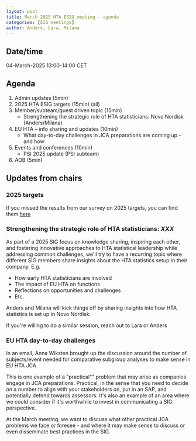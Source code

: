 ```yaml
---
layout: post
title: March 2025 HTA ESIG meeting - agenda 
categories: [SIG meetings]
author: Anders, Lara, Milana
---
```


## Date/time

04-March-2025 13:00-14:00 CET

## Agenda 

1.	Admin updates (5min)
2.  2025 HTA ESIG targets (15min) (all)
2.	Member/subteam/guest driven topic (15min)
    - Strengthening the strategic role of HTA statisticians: Novo Nordisk (Anders/Milana)
3.	EU HTA – info sharing and updates (10min)
    - What day-to-day challenges in JCA preparations are coming up - and how
4.	Events and conferences (10min)
    - PSI 2025 update (PSI subteam)
6.  AOB (5min)

## Updates from chairs

### 2025 targets

If you missed the results from our survey on 2025 targets, you can find them [here](https://htaesig.github.io/2025-esig-targets-survey-results/)

### Strengthening the strategic role of HTA statisticians: *XXX*

As part of a 2025 SIG focus on knowledge sharing, inspiring each other, and fostering innovative approaches to HTA statistical 
leadership while addressing common challenges,  we'll try to have a recurring topic where different SIG members share insights about the HTA 
statistics setup in their company. E.g.

- How early HTA statisticians are involved
- The impact of EU HTA on functions
- Reflections on opportunities and challenges 
- Etc.

Anders and Milana will kick things off by sharing insights into how HTA statistics is set up in Novo Nordisk. 

If you're willing to do a similar session, reach out to Lara or Anders

### EU HTA day-to-day challenges
In an email, Anna Wiksten brought up the discussion around the number of subjects/event needed for comparative subgroup analyses to make sense in EU HTA JCA.

This is one example of a "practical"" problem that may arise as companies engage in JCA preparations. Practical, in the sense that you need to decide
on a number to align with your stakeholders on, put in an SAP, and potentially defend towards assessors. It's also an example of an area where we could
consider if it's worthwhile to invest in communicating a SIG perspective.

At the March meeting, we want to discuss what other practical JCA problems we face or foresee - and where it may make sense to discuss or even disseminate best practices in the SIG.